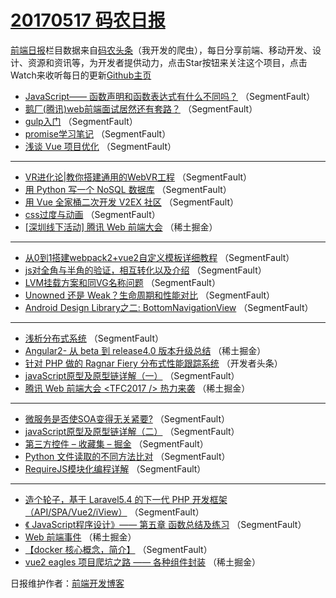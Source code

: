 # [20170517 码农日报](17.md)

[前端日报](https://qdkfweb.cn/c/news)栏目数据来自[码农头条](https://toutiao.qdkfweb.cn/)（我开发的爬虫），每日分享前端、移动开发、设计、资源和资讯等，为开发者提供动力，点击Star按钮来关注这个项目，点击Watch来收听每日的更新[Github主页](https://github.com/kujian/frontendDaily)
* [JavaScript—— 函数声明和函数表达式有什么不同吗？](https://toutiao.qdkfweb.cn/38280.html) （SegmentFault）
* [鹅厂(腾讯)web前端面试居然还有套路？](https://toutiao.qdkfweb.cn/38281.html) （SegmentFault）
* [gulp入门](https://toutiao.qdkfweb.cn/38276.html) （SegmentFault）
* [promise学习笔记](https://toutiao.qdkfweb.cn/38277.html) （SegmentFault）
* [浅谈 Vue 项目优化](https://toutiao.qdkfweb.cn/38268.html) （SegmentFault）

***
* [VR进化论|教你搭建通用的WebVR工程](https://toutiao.qdkfweb.cn/38272.html) （SegmentFault）
* [用 Python 写一个 NoSQL 数据库](https://toutiao.qdkfweb.cn/38271.html) （SegmentFault）
* [用 Vue 全家桶二次开发 V2EX 社区](https://toutiao.qdkfweb.cn/38270.html) （SegmentFault）
* [css过度与动画](https://toutiao.qdkfweb.cn/38338.html) （SegmentFault）
* [[深圳线下活动] 腾讯 Web 前端大会](https://toutiao.qdkfweb.cn/38288.html) （稀土掘金）

***
* [从0到1搭建webpack2+vue2自定义模板详细教程](https://toutiao.qdkfweb.cn/38323.html) （SegmentFault）
* [js对全角与半角的验证，相互转化以及介绍](https://toutiao.qdkfweb.cn/38334.html) （SegmentFault）
* [LVM挂载方案和同VG名称问题](https://toutiao.qdkfweb.cn/38267.html) （SegmentFault）
* [Unowned 还是 Weak？生命周期和性能对比](https://toutiao.qdkfweb.cn/38278.html) （SegmentFault）
* [Android Design Library之二: BottomNavigationView](https://toutiao.qdkfweb.cn/38279.html) （SegmentFault）

***
* [浅析分布式系统](https://toutiao.qdkfweb.cn/38269.html) （SegmentFault）
* [Angular2- 从 beta 到 release4.0 版本升级总结](https://toutiao.qdkfweb.cn/38302.html) （稀土掘金）
* [针对 PHP 做的 Ragnar Fiery 分布式性能跟踪系统](https://toutiao.qdkfweb.cn/38353.html) （开发者头条）
* [javaScript原型及原型链详解（一）](https://toutiao.qdkfweb.cn/38332.html) （SegmentFault）
* [腾讯 Web 前端大会 &lt;TFC2017 /&gt; 热力来袭](https://toutiao.qdkfweb.cn/38303.html) （稀土掘金）

***
* [微服务是否使SOA变得无关紧要?](https://toutiao.qdkfweb.cn/38282.html) （SegmentFault）
* [javaScript原型及原型链详解（二）](https://toutiao.qdkfweb.cn/38333.html) （SegmentFault）
* [第三方控件 &#8211; 收藏集 &#8211; 掘金](https://toutiao.qdkfweb.cn/38283.html) （SegmentFault）
* [Python 文件读取的不同方法比对](https://toutiao.qdkfweb.cn/38273.html) （SegmentFault）
* [RequireJS模块化编程详解](https://toutiao.qdkfweb.cn/38324.html) （SegmentFault）

***
* [造个轮子，基于 Laravel5.4 的下一代 PHP 开发框架 （API/SPA/Vue2/iView）](https://toutiao.qdkfweb.cn/38284.html) （SegmentFault）
* [《 JavaScript程序设计》—— 第五章 函数总结及练习](https://toutiao.qdkfweb.cn/38274.html) （SegmentFault）
* [Web 前端事件](https://toutiao.qdkfweb.cn/38296.html) （稀土掘金）
* [【docker 核心概念，简介】](https://toutiao.qdkfweb.cn/38337.html) （SegmentFault）
* [vue2 eagles 项目爬坑之路 —— 各种组件封装](https://toutiao.qdkfweb.cn/38298.html) （稀土掘金）

日报维护作者：[前端开发博客](https://qdkfweb.cn/) 